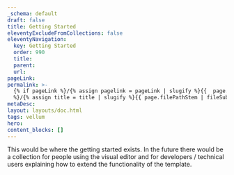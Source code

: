 ```yaml
---
_schema: default
draft: false
title: Getting Started
eleventyExcludeFromCollections: false
eleventyNavigation:
  key: Getting Started 
  order: 990
  title:
  parent:
  url:
pageLink:
permalink: >-
  {% if pageLink %}/{% assign pagelink = pageLink | slugify %}{{  page.filePathStem | fileSubstringFilter | append: pagelink | downcase }}/index.html{% else
  %}/{% assign title = title | slugify %}{{ page.filePathStem | fileSubstringFilter | append: title | downcase }}/index.html{%endif %}
metaDesc: 
layout: layouts/doc.html
tags: vellum
hero:
content_blocks: []
---
```


This would be where the getting started exists. In the future there would be a collection for people using the visual editor and for developers / technical users explaining how to extend the functionality of the template.